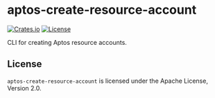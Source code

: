 # aptos-create-resource-account

[![Crates.io](https://img.shields.io/crates/v/aptos-create-resource-account)](https://crates.io/crates/aptos-create-resource-account)
[![License](https://img.shields.io/crates/l/aptos-create-resource-account)](https://github.com/aptosis/aptos-toolkit/LICENSE.txt)

CLI for creating Aptos resource accounts.

## License

`aptos-create-resource-account` is licensed under the Apache License, Version 2.0.
